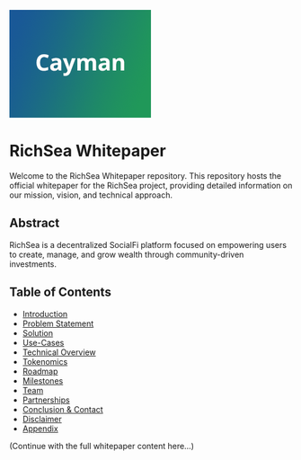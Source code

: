 ![RichSea Logo](https://github.com/RichSea-SocialFi/Whitepaper/blob/main/cayman.png)

# RichSea Whitepaper

Welcome to the RichSea Whitepaper repository. This repository hosts the official whitepaper for the RichSea project, providing detailed information on our mission, vision, and technical approach. 

## Abstract
RichSea is a decentralized SocialFi platform focused on empowering users to create, manage, and grow wealth through community-driven investments.

## Table of Contents
- [Introduction](introduction.md)
- [Problem Statement](problem.md)
- [Solution](solution.md)
- [Use-Cases](usecase.md)
- [Technical Overview](techview.md)
- [Tokenomics](token.md)
- [Roadmap](roadmap.md)
- [Milestones](milestones.md)
- [Team](team.md)
- [Partnerships](partner.md)
- [Conclusion & Contact](conclusion.md)
- [Disclaimer](disc.md)
- [Appendix](appendix.md)

(Continue with the full whitepaper content here…)

